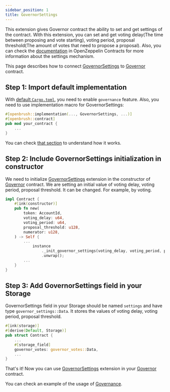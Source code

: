 ```yaml
---
sidebar_position: 1
title: GovernorSettings
---
```

This extension gives Governor contract the ability to set and get settings of the contract.
With this extension, you can set and get voting delay(The time between proposing and vote starting),
voting period, proposal threshold(The amount of votes that need to propose a proposal).
Also, you can check the [documentation](https://docs.openzeppelin.com/contracts/4.x/api/governance#GovernorSettings) in OpenZeppelin Contracts for more information about the settings mechanism.

This page describes how to connect [GovernorSettings](/) to [Governor](../governor.md) contract.

## Step 1: Import default implementation

With [default `Cargo.toml`](../../overview.md/#the-default-toml-of-your-project-with-openbrush),
you need to enable `governance` feature. Also, you need to use implementation macro
for GovernorSettings:
```rust
#[openbrush::implementation(..., GovernorSettings, ...)]
#[openbrush::contract]
pub mod your_contract {
    ...
}
```
You can check [that section](../../overview.md/#reuse-implementation-of-traits-from-openbrush) to understand how it works.
## Step 2: Include GovernorSettings initialization in constructor

We need to initialize [GovernorSettings](/) extension in the constructor of [Governor](../governor.md) contract.
We are setting an initial value of voting delay, voting period, proposal threshold. It can be changed. For example, by voting.

```rust
impl Contract {
    #[ink(constructor)]
    pub fn new(
        token: AccountId,
        voting_delay: u64,
        voting_period: u64,
        proposal_threshold: u128,
        numerator: u128,
    ) -> Self {
        ...
            instance
                ._init_governor_settings(voting_delay, voting_period, proposal_threshold)
                .unwrap();
        ...
    }
}
```
## Step 3: Add GovernorSettings field in your Storage
GovernorSettings field in your Storage should be named `settings` and have type `governor_settings::Data`.
It stores the values of voting delay, voting period, proposal threshold.
```rust
#[ink(storage)]
#[derive(Default, Storage)]
pub struct Contract {
    ...
    #[storage_field]
    governor_votes: governor_votes::Data,
    ...
}
```


That's it! Now you can use [GovernorSettings](/) extension in your [Governor](../governor.md) contract.


You can check an example of the usage of [Governance](https://github.com/Brushfam/openbrush-contracts/tree/main/examples/governance/governor).
